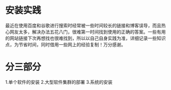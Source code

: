 # 安装实践
最近在使用百度和谷歌进行搜索时经常被一些时间较长的链接和博客误导，而且热心网友太多，解决办法五花八门，很难第一时间找到使用的正确的答案。一些有用的网站链接下次再想找也很难找到，所以以自己自身实践为准，详细记录一些知识点，为节省时间，同时借用一些网上的经验复制！万分感谢。


# 分三部分
1.单个软件的安装
2.大型软件集群的部署
3.系统的安装

